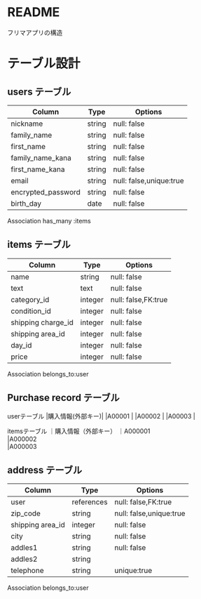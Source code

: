 # README
フリマアプリの構造
# テーブル設計

## users テーブル

| Column             | Type   | Options     |
| ------------------ | ------ | ----------- |
| nickname           | string | null: false |
| family_name        | string | null: false |
| first_name         | string | null: false |
| family_name_kana   | string | null: false |
| first_name_kana    | string | null: false |
| email              | string | null: false,unique:true |
| encrypted_password | string | null: false |
| birth_day          | date   | null: false |

Association
has_many :items

## items テーブル

| Column | Type   | Options     |
| ------ | ------ | ----------- |
| name                  | string    | null: false |
| text                  | text      | null: false |
| category_id           | integer   | null: false,FK:true |
| condition_id          | integer   | null: false |
| shipping charge_id    | integer   | null: false |
| shipping area_id      | integer   | null: false |
| day_id                | integer   | null: false |
| price                 | integer   | null: false |

Association
belongs_to:user

## Purchase record テーブル
userテーブル
|購入情報(外部キー)|
|A00001         |
|A00002         |
|A00003         |

itemsテーブル
｜購入情報（外部キー）
｜A000001        
|A000002        
|A000003         
## address テーブル
| Column             | Type   | Options     |
| ------------------ | ------ | ----------- |
| user               | references | null: false,FK:true |
| zip_code           | string | null: false,unique:true |
| shipping area_id   | integer| null: false | 
| city               | string | null: false |
| addles1            | string | null: false |
| addles2            | string | 
| telephone          | string | unique:true |

Association
belongs_to:user